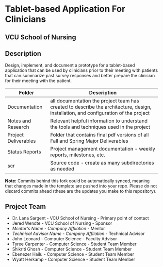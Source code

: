# Tablet-based Application For Clinicians
## VCU School of Nursing
## Description
Design, implement, and document a prototype for a tablet-based application that can be used by clinicians prior to their meeting with patients that can summarize past survey responses and better prepare the clinician for their meeting with the patient.

| Folder | Description |
|---|---|
| Documentation |  all documentation the project team has created to describe the architecture, design, installation, and configuration of the project |
| Notes and Research | Relevant helpful information to understand the tools and techniques used in the project |
| Project Deliverables | Folder that contains final pdf versions of all Fall and Spring Major Deliverables |
| Status Reports | Project management documentation - weekly reports, milestones, etc. |
| scr | Source code - create as many subdirectories as needed |

**Note:** Commits behind this fork could be automatically synced, meaning that changes made in the template are pushed into your repo. Please do not discard commits ahead (these are the updates you make to this repository).

## Project Team
- Dr. Lana Sargent - VCU School of Nursing - Primary point of contact
- Jered Wendte - VCU School of Nursing - Sponsor
- *Mentor's Name*  - *Company Affliation* - Mentor
- *Technical Advisor Name* - *Company Affliation* - Technical Advisor
- John Leonard - Computer Science - Faculty Advisor
- Tyree Carpenter - Computer Science - Student Team Member
- Shikriti Ghosh - Computer Science - Student Team Member
- Ebenezer Hailu - Computer Science - Student Team Member
- Wyatt Herkamp - Computer Science - Student Team Member
